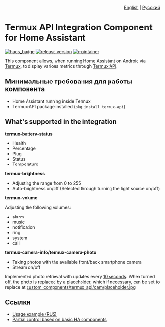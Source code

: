 <p align="right">
  <a href="./README.md">English</a>
  |
  <a href="./README.ru-RU.md">Русский</a>
</p>

# Termux API Integration Component for Home Assistant

[![hacs_badge](https://img.shields.io/badge/HACS-Default-orange.svg)](https://github.com/hacs/integration)
[![release version](https://img.shields.io/github/release/Vova-SH/termux-api/all.svg)](https://github.com/Vova-SH/termux-api/releases)
[![maintainer](https://img.shields.io/badge/maintainer-%40Vova--SH-green)](https://github.com/Vova-SH)

This component allows, when running Home Assistant on Android via [Termux](https://termux.dev), to display various metrics through [Termux:API](https://wiki.termux.com/wiki/Termux:API).

## Минимальные требования для работы компонента

* Home Assistant running inside Termux
* Termux:API package installed (`pkg install termux-api`)

## What's supported in the integration

**termux-battery-status**

* Health
* Percentage
* Plug
* Status
* Temperature


**termux-brightness**

* Adjusting the range from 0 to 255
* Auto-brightness on/off (Selected through turning the light source on/off)


**termux-volume**

Adjusting the following volumes:

* alarm
* music
* notification
* ring
* system
* call


**termux-camera-info/termux-camera-photo**

* Taking photos with the available front/back smartphone camera
* Stream on/off

Implemented photo retrieval with updates every [10 seconds](https://github.com/Vova-SH/termux-api/blob/main/custom_components/termux_api/cam/entity.py#L38). When turned off, the photo is replaced by a placeholder, which if necessary, can be set to replace at [custom_components/termux_api/cam/placeholder.jpg](https://github.com/Vova-SH/termux-api/blob/main/custom_components/termux_api/cam/placeholder.jpg)

## Ссылки
* [Usage example (RUS)](https://habr.com/ru/companies/domclick/articles/675770/)
* [Partial control based on basic HA components](https://github.com/Vova-SH/HomeAssistanceConfiguration/tree/main)